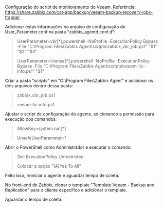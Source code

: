 Configuração do script de monitoramento do Veeam.
Referência: https://share.zabbix.com/cat-app/backup/veeam-backup-recovery-jobs-trapper

Adicionar estas informações no arquivo de configuração do User_Parameter.conf na pasta "zabbix_agentd.conf.d": 
  > UserParameter=vbr[*],powershell -NoProfile -ExecutionPolicy Bypass -File "C:\Program Files\Zabbix Agent\scripts\zabbix_vbr_job.ps1" "$1" "$2" "$3"
  > 
  > UserParameter=license[*],powershell -NoProfile -ExecutionPolicy Bypass -File "C:\Program Files\Zabbix Agent\scripts\veeam-lic-info.ps1" "$1"
 
Criar a pasta "scripts" em "C:\Program Files\Zabbix Agent\" e adicionar os dois arquivos dentro dessa pasta:
  > zabbix_vbr_job.ps1
  > 
  > veeam-lic-info.ps1

Ajustar o script de configuração do agente, adicionando a permissão para execução dos comandos:
  > AllowKey=system.run[*]
  > 
  > UnsafeUserParameter=1

Abrir o PowerShell como Administrador e executar o comando: 
  > Set-ExecutionPolicy Unrestricted
  > 
  > Colocar a opção "[A]Yes To All"

Feito isso, reiniciar o agente e aguardar tempo de coleta.

No front-end do Zabbix, clonar o template "Template Veeam - Backup and Replication" para o cliente específico e adicionar o template. 

Aguardar o tempo de coleta.
